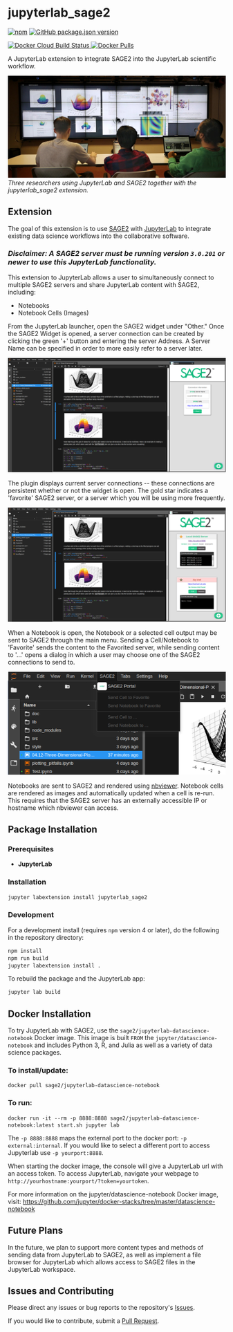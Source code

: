 
# jupyterlab_sage2

[![npm](https://img.shields.io/npm/dt/jupyterlab_sage2)](https://npm.im/jupyterlab_sage2)
[![GitHub package.json version](https://img.shields.io/github/package-json/v/andrewtburks/jupyterlab_sage2)](https://github.com/AndrewTBurks/jupyterlab_sage2)

[![Docker Cloud Build Status](https://img.shields.io/docker/cloud/build/sage2/jupyterlab-datascience-notebook)
![Docker Pulls](https://img.shields.io/docker/pulls/sage2/jupyterlab-datascience-notebook)](https://hub.docker.com/r/sage2/jupyterlab-datascience-notebook)

A JupyterLab extension to integrate SAGE2 into the JupyterLab scientific workflow.

![SAGE2 and JupyterLab in Use](./doc/img/2017-11-09_VideoGrab.jpg "SAGE2 and JupyterLab in Use") *Three researchers using JupyterLab and SAGE2 together with the jupyterlab_sage2 extension.*

## Extension

The goal of this extension is to use [SAGE2](http://sage2.sagecommons.org/) with [JupyterLab](https://github.com/jupyterlab) to integrate existing data science workflows into the collaborative software.

### *Disclaimer: A SAGE2 server must be running version `3.0.201` or newer to use this JupyterLab functionality.*

This extension to JupyterLab allows a user to simultaneously connect to multiple SAGE2 servers and share JupyterLab content with SAGE2, including:
* Notebooks
* Notebook Cells (Images)

From the JupyterLab launcher, open the SAGE2 widget under "Other." Once the SAGE2 Widget is opened, a server connection can be created by clicking the green '+' button and entering the server Address. A Server Name can be specified in order to more easily refer to a server later.

![Connecting to a SAGE2 Server](./doc/img/2018-11-08_AddServer.png "Connecting to a SAGE2 Server")

The plugin displays current server connections -- these connections are persistent whether or not the widget is open. The gold star indicates a 'favorite' SAGE2 server, or a server which you will be using more frequently.

![SAGE2 Plugin](./doc/img/2018-11-08_UI_Overview.png "SAGE2 Plugin Overview")

When a Notebook is open, the Notebook or a selected cell output may be sent to SAGE2 through the main menu. Sending a Cell/Notebook to 'Favorite' sends the content to the Favorited server, while sending content to '...' opens a dialog in which a user may choose one of the SAGE2 connections to send to.

![Sending Content to SAGE2](./doc/img/2018-11-08_DropDownMenu.png "Sending Content to SAGE2")

Notebooks are sent to SAGE2 and rendered using [nbviewer](http://nbviewer.jupyter.org/). Notebook cells are rendered as images and automatically updated when a cell is re-run.
This requires that the SAGE2 server has an externally accessible IP or hostname which nbviewer can access. 

<!-- ### How-to

Click the Green-Plus-Button to create a new server connection, and enter a server name and address.

Once connected, use the SAGE2 menu in the upper menu-bar to send the current notebook or selected cell output to a connected SAGE2 server of your choice. -->

## Package Installation

### Prerequisites

* **JupyterLab**

### Installation

```bash
jupyter labextension install jupyterlab_sage2
```

### Development

For a development install (requires `npm` version 4 or later), do the following in the repository directory:

```bash
npm install
npm run build
jupyter labextension install .
```

To rebuild the package and the JupyterLab app:

```bash
jupyter lab build
```

## Docker Installation

To try JupyterLab with SAGE2, use the `sage2/jupyterlab-datascience-notebook` Docker image. This image is built `FROM` the `jupyter/datascience-notebook` and includes Python 3, R, and Julia as well as a variety of data science packages. 

### To install/update:
```
docker pull sage2/jupyterlab-datascience-notebook
```

### To run:
```
docker run -it --rm -p 8888:8888 sage2/jupyterlab-datascience-notebook:latest start.sh jupyter lab
```

The `-p 8888:8888` maps the external port to the docker port: `-p external:internal`. If you would like to select a different port to access Jupyterlab use `-p yourport:8888`.

When starting the docker image, the console will give a JupyterLab url with an access token. To access JupyterLab, navigate your webpage to `http://yourhostname:yourport/?token=yourtoken`.

For more information on the jupyter/datascience-notebook Docker image, visit: https://github.com/jupyter/docker-stacks/tree/master/datascience-notebook

## Future Plans

In the future, we plan to support more content types and methods of sending data from JupyterLab to SAGE2, as well as implement a file browser for JupyterLab which allows access to SAGE2 files in the JupyterLab workspace.

## Issues and Contributing
Please direct any issues or bug reports to the repository's [Issues](https://github.com/AndrewTBurks/jupyterlab_sage2/issues).

If you would like to contribute, submit a [Pull Request](https://github.com/AndrewTBurks/jupyterlab_sage2/pulls).
